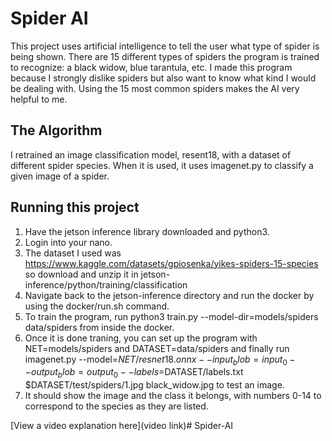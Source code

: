 # Spider AI

This project uses artificial intelligence to tell the user what type of spider is being shown. There are 15 different types of spiders the program is trained to recognize: a black widow, blue tarantula, etc. I made this program because I strongly dislike spiders but also want to know what kind I would be dealing with. Using the 15 most common spiders makes the AI very helpful to me.


## The Algorithm

I retrained an image classification model, resent18, with a dataset of different spider species. When it is used, it uses imagenet.py to classify a given image of a spider.

## Running this project

1. Have the jetson inference library downloaded and python3.
2. Login into your nano.
3. The dataset I used was https://www.kaggle.com/datasets/gpiosenka/yikes-spiders-15-species so download and unzip it in jetson-inference/python/training/classification
4. Navigate back to the jetson-inference directory and run the docker by using the docker/run.sh command.
5. To train the program, run python3 train.py --model-dir=models/spiders data/spiders from inside the docker.
6. Once it is done traning, you can set up the program with NET=models/spiders and DATASET=data/spiders and finally run imagenet.py --model=$NET/resnet18.onnx --input_blob=input_0 --output_blob=output_0 --labels=$DATASET/labels.txt $DATASET/test/spiders/1.jpg black_widow.jpg to test an image.
7. It should show the image and the class it belongs, with numbers 0-14 to correspond to the species as they are listed.

[View a video explanation here](video link)# Spider-AI
